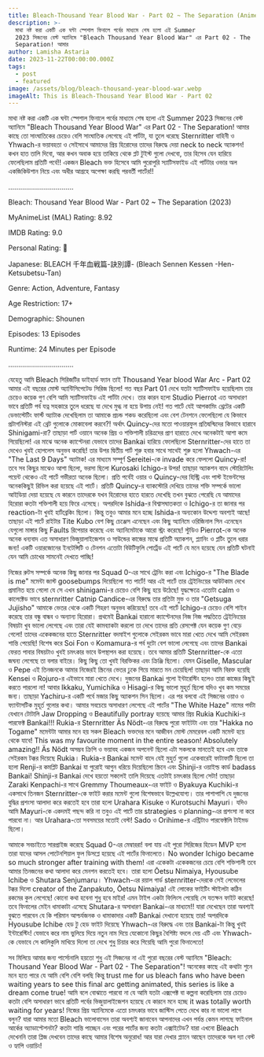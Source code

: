 ```yaml
---
title: Bleach-Thousand Year Blood War - Part 02 ~ The Separation (Anime)
description: >-
  মাথা নষ্ট করা একটি এক ঘন্টা স্পেশাল ফিনালে পর্বের মাধ্যমে শেষ হলো এই Summer
  2023 সিজনের বেস্ট অ্যানিমে "Bleach Thousand Year Blood War" এর Part 02 - The
  Separation! আমার
author: Lamisha Astaria
date: 2023-11-22T00:00:00.000Z
tags:
  - post
  - featured
image: /assets/blog/bleach-thousand-year-blood-war.webp
imageAlt: This is Bleach-Thousand Year Blood War - Part 02
---
```


মাথা নষ্ট করা একটি এক ঘন্টা স্পেশাল ফিনালে পর্বের মাধ্যমে শেষ হলো এই Summer 2023 সিজনের বেস্ট অ্যানিমে "Bleach Thousand Year Blood War" এর Part 02 - The Separation! আমার কাছে তো সাংঘাতিকের চেয়েও বেশি সাংঘাতিক লেগেছে এই পার্টটা, যা তুলে ধরেছে Sternritter বাহিনী ও Yhwach-র ভয়াবহতা ও সেইসাথে আমাদের প্রিয় হিরোদের তাদের বিরুদ্ধে দেয়া neck to neck অ্যাকশন! কখন হাত তালি দিবো, আর কখন অবাক হয়ে তাকিয়ে থেকে প্লট টুইস্ট গুলো দেখবো, তার হিসেব যেন হারিয়ে ফেলেছিলাম প্রতিটি পর্বে!! একজন Bleach‌ ভক্ত হিসেবে আমি পুরোপুরি স্যাটিসফাইড এই পার্টটার ওভার অল একজিকিউশান নিয়ে এবং অধীর আগ্রহে অপেক্ষা করছি পরবর্তী পার্টের!! 

.................................

Bleach: Thousand Year Blood War - Part 02 ~ The Separation (2023) 

MyAnimeList (MAL) Rating: 8.92 

IMDB Rating: 9.0

Personal Rating: 💯

Japanese: BLEACH 千年血戦篇-訣別譚- (Bleach Sennen Kessen -Hen- Ketsubetsu-Tan) 

Genre: Action, Adventure, Fantasy 

Age Restriction: 17+ 

Demographic: Shounen 

Episodes: 13 Episodes 

Runtime: 24 Minutes per Episode 

.................................

যেহেতু আমি Bleach সিরিজটির ডাইহার্ড ফ্যান তাই Thousand Year blood War Arc - Part 02 আমার এই বছরের মোস্ট অ্যান্টিসিপেটেড সিরিজ ছিলো! গত বছর Part 01 দেখে যতটা স্যাটিসফাইড হয়েছিলাম তার চেয়েও কয়েক গুণ বেশি আমি স্যাটিসফাইড এই পার্টটা দেখে। তার কারন হলো Studio Pierrot এত অসাধারণ ভাবে প্রতিটি পর্ব যত্ন সহকারে তুলে ধরেছে যা দেখে মুগ্ধ না হয়ে উপায় নেই! গত পার্টে যেই আপকামিং থ্রেটের একটি ডেভাস্টেটিং ফার্স্ট অ্যাটাক দেখেছিলাম তা আমাকে প্রচন্ড শকড করেছিলো এবং বেশ টেনশনে ফেলেছিলো যে কিভাবে প্রটাগনিস্টরা এই থ্রেট গুলোকে মোকাবেলা করবে?! অর্থাৎ Quincy-দের মতো পাওয়ারফুল প্রতিদ্বন্দ্বিদের কিভাবে হারাবে Shinigami-রা? তাছাড়া পার্ট ওয়ানে অনেক প্রিয় ও শক্তিশালী চরিত্রদের প্রাণ হারাতে দেখে অনেকটাই আশা কমে গিয়েছিলো! এর মাঝে অনেক ক্যাপ্টেনরা যেভাবে তাদের Bankai হারিয়ে ফেলেছিলো Sternritter-দের হাতে তা দেখেও খুবই হোপলেস অনুভব করেছি! তার উপর দ্বিতীয় পার্ট শুরু হবার সাথে সাথেই শুরু হলো Yhwach-এর "The Last 9 Days" অ্যাটাক! এর মাধ্যমে সম্পূর্ণ Sereitei-কে invade করে ফেললো Quincy-রা! তবে সব কিছুর মাঝেও আশা ছিলো, ভরসা ছিলো Kurosaki Ichigo-র উপর! তাছাড়া অ্যাকশন বাদে স্টোরিটেলিং পয়েন্ট থেকেও এই পার্টে গভীরতা অনেক ছিলো। প্রতি পর্বেই ওয়ার ও Quincy-দের হিস্ট্রি এবং পাস্ট ইভেন্টসের অনেককিছুই রিভিল করা হয়েছে এই পার্টে। প্রতিটি Quincy-র ব্যাকস্টোরি দেখিয়ে তাদের শক্তি সম্পর্কে ভালো আইডিয়া দেয়া হয়েছে যে কারনে তাদেরকে যখন হিরোদের হাতে হারতে দেখেছি তখন বুঝতে পেরেছি যে আমাদের হিরোরা কতটা শক্তিশালী হয়ে ফিরে এসেছে। অপরদিকে Ishida-র বিশ্বাসঘাতকতা ও Ichigo-র তা জানার পর reaction-টা খুবই হার্টব্রেকিং ছিলো। কিন্তু তবুও আমার মনে হচ্ছে Ishida-র অন্যকোন উদ্দেশ্য অবশ্যই আছে! তাছাড়া এই পার্টে রাইটার Tite Kubo বেশ কিছু চেঞ্জেস এনেছেন এবং কিছু অ্যানিমে ওরিজিনাল সিন এনেছেন যেগুলো মাঙ্গার কিছু Faults রিপেয়ার করেছে এবং অ্যানিমেটাকে আরো স্ট্রং করেছে! স্টুডিও Pierrot-কে অনেক অনেক ধন্যবাদ এত অসাধারণ ভিজুয়ালাইজেশন ও সাউন্ডের কাজের মাঝে প্রতিটি অ্যাকশন, প্ল্যানিং ও প্লটিং তুলে ধরার জন্য! একটি ওয়ারজোনের ইনটেন্সিটি ও টেনশন এতোটা বিউটিফুলি পোর্ট্রেড এই পার্টে যে মনে হয়েছে যেন প্রতিটি ঘটনাই যেন আমি চোখের সামনেই দেখতে পাচ্ছি! 

নিজের রুটস সম্পর্কে অনেক কিছু জানার পর Squad 0-এর সাথে ট্রেনিং করা এবং Ichigo-র "The Blade is me" মমেন্টা জাস্ট goosebumps দিয়েছিলো গত পার্টে! আর এই পার্টে তার ট্রেইনিংয়ের আউটকাম দেখে প্রমানিত হয়ে গেলো যে সে এখন shinigami-র চেয়েও বেশি কিছু হয়ে উঠেছে! যুদ্ধক্ষেত্রে এতোটা calm ও কালেক্টেড ভাবে sternritter Catnip Candice-এর বিরুদ্ধে তার প্রতিটা মুভ ও তার "Getsuga Jujisho" আমাকে ভেতর থেকে একটি শিহরণ অনুভব করিয়েছে! তবে এই পার্টে Ichigo-র চেয়েও বেশি শাইন করেছে তার বন্ধু বান্ধব ও অন্যান্য হিরোরা। প্রথমেই Bankai হারানো ক্যাপ্টেনদের নিজ নিজ পদ্ধতিতে ট্রেইনিংয়ের বিষয়টা খুব ভালো লেগেছে এবং তারা যেই কামব্যাকটা করলো তা দেখে তাদের প্রতি রেসপেক্ট যেন কয়েক গুণ বেড়ে গেলো! তাদের একেকজনের হাতে Sternritter বদমাইশ গুলোকে সেইরকম ভাবে মারা খেতে দেখে আমি সেইরকম শান্তি পেয়েছি! বিশেষ করে Soi Fon ও Komamura-র পর্ব দুটো বেশ ভালো লেগেছে এবং তাদের Bankai ফেরত পাবার বিষয়টাও খুবই চমৎকার ভাবে উপস্থাপন করা হয়েছে। তবে আমার প্রতিটি Sternritter-কে এতো জঘন্য লেগেছে তা বলার বাইরে। কিছু কিছু তো খুবই বিরক্তিকর এবং ক্রিঞ্জি ছিলো। যেমন Giselle, Mascular ও Pepe এই তিনজনকে আমার নিজেরই স্ক্রিনের ভেতর ঢুকে গিয়ে মারতে মন চেয়েছিল! তাছাড়া আমি বিরক্ত হয়েছি Kensei ও Rojuro-র এইভাবে মারা খেতে দেখে। দুজনের Bankai গুলো ইন্টারেস্টিং হলেও তারা কাজের কিছুই করতে পারলো না! আবার Ikkaku, Yumichika ও Hisagi-র কিছু ভালো মুহূর্ত ছিলো যদিও খুব কম সময়ের জন্য। তাছাড়া Yachiru-র একটি পর্বে মজার কিছু অ্যাকশন সিন ছিলো। 
এর পর বলবো এই সিজনের ওয়াও ও ফ্যান্টাসটিক মুহূর্ত গুলোর কথা। আমার সবচেয়ে অসাধারণ লেগেছে এই পার্টের "The White Haze" নামের পর্বটা যেখানে টোটালি Jaw Dropping ও Beautifully portray হয়েছে আমার প্রিয় Rukia Kuchiki-র পারফেক্ট Bankai!!! Rukia-র Sternritter Äs Nödt-এর বিরুদ্ধে পুরো ফাইটটা এবং তার "Hakka no Togame" মমেন্টটা আমার মনে হয় সকল Bleach ভক্তদের মনে আজীবন মোস্ট মেমরেবল একটি মমেন্ট হয়ে থেকে যাবে! This was my favourite moment in the entire season! Absolutely amazing!! Äs Nödt অসম্ভব ক্রিপি ও ভয়াবহ একজন অপনেন্ট ছিলো এটা সকলকে মানতেই হবে এবং তাকে সেইরকম টক্কর দিয়েছে Rukia। Rukia-র Bankai মমেন্ট বাদে যেই মুহুর্ত গুলো একেবারেই ফাটাফাটি ছিলো তা হলো Renji-র কমপ্লিট Bankai যা পুরোই আগুন ধরিয়ে দিয়েছিলো স্ক্রিনে এবং Shinji-র ওয়াইল্ড কার্ড badass Bankai! Shinji-র Bankai দেখে হয়তো সকলেই তালি দিয়েছে এতটাই চমৎকার ছিলো সেটা! তাছাড়া Zaraki Kenpachi-র সাথে Gremmy Thoumeaux-এর ফাইট ও Byakuya Kuchiki-র একসাথে তিনজন Sternritter-কে ফাইট করার মমেন্ট গুলো বিশেষভাবে উল্লেখযোগ্য। তার পাশাপাশি যে দুজনের বুদ্ধির প্রশংসা আলাদা করে করতেই হবে তারা হলো Urahara Kisuke ও Kurotsuchi Mayuri। যদিও আমি Mayuri-কে একদমই পছন্দ করি না তবুও এই পার্টে তার strategies ও planning-এর প্রশংসা না করে পারবো না। আর Urahara-তো সবসময়ের মতোই বেস্ট! Sado ও Orihime-র এন্ট্রিটাও পারফেক্টলি টাইমড ছিলো। 

আমাকে সবচাইতে সারপ্রাইজ করেছে Squad 0-এর মেম্বাররা! বলা যায় এই পুরো সিরিজের হিডেন MVP হলো তারা যাদের আসল পোটেনশিয়াল ফুল ডিসপ্লে হয়েছে এই পার্টের ফিনালেতে। No wonder Ichigo became so much stronger after training with them! এরা একেকটা একেকজনের চেয়ে বেশি শক্তিশালী তবে আমার তিনজনের কথা আলাদা করে মেনশন করতেই হবে। তারা হলো Ōetsu Nimaiya, Hyousube Ichibe ও Shutara Senjumaru। Yhwach-এর রয়াল গার্ড sternritter-দেরকে সেই লেভেলের টক্কর দিলো creator of the Zanpakuto, Ōetsu Nimaiya! এই লোকের ফাইটিং স্টাইলটা কঠিন রকমের কুল লেগেছে! কোনো কথা হবেনা শুধু হবে মাইর! এমন টাইপ একটা ফিলিংস পেয়েছি সে যতক্ষন ফাইট করেছে! তবে ফিনালের মেইন ধামাকাটা এসেছে  Shutara-র অসাধারণ Bankai-এর মাধ্যমে!! যারা দেখেছেন তারা অবশ্যই বুঝতে পারবেন যে কি পরিমান আশ্চর্যজনক ও ধামাকাদার একটি Bankai দেখানো হয়েছে তার! অপরদিকে Hyousube Ichibe হেড টু হেড ফাইট দিয়েছে Yhwach-এর বিরুদ্ধে এবং তার Bankai-টা কিন্তু খুবই ইন্টারেস্টিং! যেভাবে করে নাম ভুলিয়ে দিয়ে নতুন নাম দিয়ে যেকোনো কিছুর বৈশিষ্ট্য বদলে দেয় এটি  এবং Yhwach-কে যেভাবে সে কালিকুলি মাখিয়ে দিলো তা দেখে শুধু চিয়ার করে গিয়েছি আমি পুরো ফিনালেতে! 

সব মিলিয়ে আমার জন্য পার্সোনালি হয়তো শুধু এই সিজনের না এই পুরো বছরের বেস্ট অ্যানিমে "Bleach: Thousand Year Blood War - Part 02 - The Separation"! অনেকের কাছে এই কথাটা শুনে মনে হতে পারে যে আমি বেশি বেশি বলছি কিন্তু trust me for us bleach fans who have been waiting years to see this final arc getting animated, this series is like a dream come true! আমি বলে বোঝাতে পারবো না যে আমি যতটা এক্সপেক্ট বা কল্পনা করেছিলাম তার চেয়েও কতটা বেশি অসাধারণ ভাবে প্রতিটি পর্বের ভিজুয়ালাইজেশন হয়েছে যে কারনে মনে হচ্ছে it was totally worth waiting for years! নিজের প্রিয় অ্যানিমেকে এতো চমৎকার ভাবে জাস্টিস পেতে দেখে কার না ভালো লাগে বলুন? যারা আমার মতো Bleach ভালোবাসেন তারা অবশ্যই জানাবেন আপনাদের এখন পর্যন্ত কেমন লাগছে ফাইনাল আর্কের অ্যাডাপ্টেশনটা? কতটা শান্তি পাচ্ছেন এবং পরের পার্টের জন্য কতটা এক্সাইটেড? যারা এখনো Bleach দেখেননি তারা প্লিজ দেখবেন তাদের কাছে আমার বিশেষ অনুরোধ! আর যারা দেখার প্ল্যানে আছেন তাদেরকে অল দ্যা বেস্ট ও হ্যাপি ওয়াচিং! 
